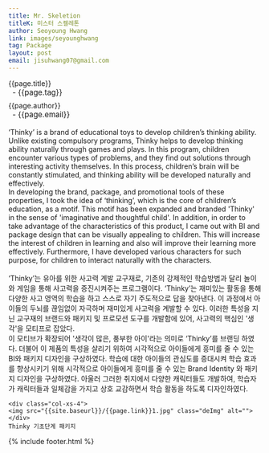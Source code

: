 ```yaml
---
title: Mr. Skeletion
titleK: 미스터 스켈레톤
author: Seoyoung Hwang
link: images/seyounghwang
tag: Package
layout: post
email: jisuhwang07@gmail.com
---	
```


<div class="container">

<div class="deDep">
{{page.title}}<br>
<p style="font-size:15px; margin:0px; padding:0px 0px 0px 8px; margin:0px 0px 8px 0px;">- {{page.tag}}</p>
{{page.author}}<br>
<p style="font-size:15px; margin:0px; padding:0px 0px 0px 8px;">- {{page.email}}</p>
</div>

<br>

<div class="det lato">
‘Thinky’ is a brand of educational toys to develop children’s thinking ability. Unlike existing compulsory programs, Thinky helps to develop thinking ability naturally through games and plays. In this program, children encounter various types of problems, and they find out solutions through interesting activity themselves. In this process, children’s brain will be constantly stimulated, and thinking ability will be developed naturally and effectively.
<br>
In developing the brand, package, and promotional tools of these properties, I took the idea of ‘thinking’, which is the core of children’s education, as a motif. This motif has been expanded and branded 'Thinky' in the sense of 'imaginative and thoughtful child'. In addition, in order to take advantage of the characteristics of this product, I came out with BI and package design that can be visually appealing to children. This will increase the interest of children in learning and also will improve their learning more effectively. Furthermore, I have developed various characters for such purpose, for children to interact naturally with the characters. 
</div>

<div class="noto">
<br>
‘Thinky’는 유아를 위한 사고력 계발 교구재로, 기존의 강제적인 학습방법과 달리 놀이와 게임을 통해 사고력을 증진시켜주는 프로그램이다. ‘Thinky’는 재미있는 활동을 통해 다양한 사고 영역의 학습을 하고 스스로 자기 주도적으로 답을 찾아낸다. 이 과정에서 아이들의 두뇌를 끊임없이 자극하며 재미있게 사고력을 계발할 수 있다.
이러한 특성을 지닌 교구재의 브랜드와 패키지 및 프로모션 도구를 개발함에 있어, 사고력의 핵심인 '생각'을 모티프로 잡았다.<br> 이 모티브가 확장되어 '생각이 많은, 풍부한 아이'라는 의미로 ‘Thinky’를 브랜딩 하였다. 더불어 이 제품의 특성을 살리기 위하여 시각적으로 아이들에게 흥미를 줄 수 있는 BI와 패키지 디자인을 구상하였다. 학습에 대한 아이들의 관심도를 증대시켜 학습 효과를 향상시키기 위해 시각적으로 아이들에게 흥미를 줄 수 있는 Brand Identity 와 패키지 디자인을 구상하였다. 아울러 그러한 취지에서 다양한 캐릭터들도 개발하여, 학습자가 캐릭터들과 일체감을 가지고 상호 교감하면서 학습 활동을 하도록 디자인하였다.	
</div>

<div class="row noto">
	
	<div class="col-xs-4">
	<img src="{{site.baseurl}}/{{page.link}}1.jpg" class="deImg" alt=""></div>
	Thinky 기초단계 패키지
</div>

	

</div> 

{% include footer.html %}

<!-- <script>document.oncontextmenu = document.ondragstart = document.onselectstart = new Function("return false");</script> -->